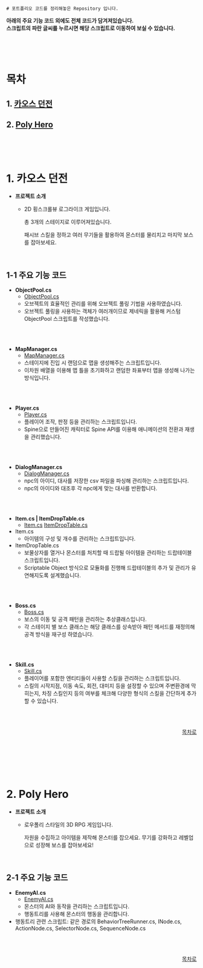     # 포트폴리오 코드를 정리해놓은 Repository 입니다.

**아래의 주요 기능 코드 외에도 전체 코드가 담겨져있습니다.**
**<br>스크립트의 파란 글씨를 누르시면 해당 스크립트로 이동하여 보실 수 있습니다.**

<br><br><br>

# 목차

## 1. [카오스 던전](#1-카오스-던전-1)

## 2. [Poly Hero](#2-Poly-Hero-1)

<br><br><br>

# 1. 카오스 던전

- **프로젝트 소개**
  - 2D 횡스크롤뷰 로그라이크 게임입니다.
    
    총 3개의 스테이지로 이루어져있습니다.
  
    패시브 스킬을 정하고 여러 무기들을 활용하여 몬스터를 물리치고 마지막 보스를 잡아보세요.

<br>

## 1-1 주요 기능 코드

- **ObjectPool.cs**
  - [ObjectPool.cs](https://github.com/hyunsup98/Project-Code/blob/main/Chaos%20Dungeon/Chaos%20Dungeon%20Scripts/Utll/ObjectPool.cs)
  - 오브젝트의 효율적인 관리를 위해 오브젝트 풀링 기법을 사용하였습니다.
  - 오브젝트 풀링을 사용하는 객체가 여러개이므로 제네릭을 활용해 커스텀 ObjectPool 스크립트를 작성했습니다.

<br><br>

- **MapManager.cs**
  - [MapManager.cs](https://github.com/hyunsup98/Project-Code/blob/main/Chaos%20Dungeon/Chaos%20Dungeon%20Scripts/Map/MapManager.cs)
  - 스테이지에 진입 시 랜덤으로 맵을 생성해주는 스크립트입니다.
  - 이차원 배열을 이용해 맵 틀을 초기화하고 랜덤한 좌표부터 맵을 생성해 나가는 방식입니다.


<br><br>

- **Player.cs**
  - [Player.cs](https://github.com/hyunsup98/Project-Code/blob/main/Chaos%20Dungeon/Chaos%20Dungeon%20Scripts/Entity/Player/Player.cs)
  - 플레이어 조작, 판정 등을 관리하는 스크립트입니다.
  - Spine으로 만들어진 캐릭터로 Spine API를 이용해 애니메이션의 전환과 재생을 관리했습니다. 


<br><br>

- **DialogManager.cs**
  - [DialogManager.cs](https://github.com/hyunsup98/Project-Code/blob/main/Chaos%20Dungeon/Chaos%20Dungeon%20Scripts/System/DialogManager.cs)
  - npc의 아이디, 대사를 저장한 csv 파일을 파싱해 관리하는 스크립트입니다.
  - npc의 아이디와 대조후 각 npc에게 맞는 대사를 반환합니다.


<br><br>

- **Item.cs | ItemDropTable.cs**
  - [Item.cs](https://github.com/hyunsup98/Project-Code/blob/main/Chaos%20Dungeon/Chaos%20Dungeon%20Scripts/Item/Item.cs)   [ItemDropTable.cs](https://github.com/hyunsup98/Project-Code/blob/main/Chaos%20Dungeon/Chaos%20Dungeon%20Scripts/Item/ItemDropTable.cs)
- Item.cs
  - 아이템의 구성 및 개수를 관리하는 스크립트입니다.
- ItemDropTable.cs
  - 보물상자를 열거나 몬스터를 처치할 때 드랍될 아이템을 관리하는 드랍테이블 스크립트입니다.
  - Scriptable Object 방식으로 모듈화를 진행해 드랍테이블의 추가 및 관리가 유연해지도록 설계했습니다.


<br><br>

- **Boss.cs**
  - [Boss.cs](https://github.com/hyunsup98/Project-Code/blob/main/Chaos%20Dungeon/Chaos%20Dungeon%20Scripts/Entity/Boss/Boss.cs)
  - 보스의 이동 및 공격 패턴을 관리하는 추상클래스입니다.
  - 각 스테이지 별 보스 클래스는 해당 클래스를 상속받아 패턴 메서드를 재정의해 공격 방식을 재구성 하였습니다.


<br><br>

- **Skill.cs**
  - [Skill.cs](https://github.com/hyunsup98/Project-Code/blob/main/Chaos%20Dungeon/Chaos%20Dungeon%20Scripts/Object/Skill/Skill.cs)
  - 플레이어를 포함한 엔티티들이 사용할 스킬을 관리하는 스크립트입니다.
  - 스킬의 시작지점, 이동 속도, 회전, 대미지 등을 설정할 수 있으며 주변환경에 막히는지, 차징 스킬인지 등의 여부를 체크해 다양한 형식의 스킬을 간단하게 추가할 수 있습니다.


<br><br>

<div align="right">
  
[목차로](#목차)

</div>

<br><br><br><br><br>

# 2. Poly Hero

- **프로젝트 소개**
  - 로우폴리 스타일의 3D RPG 게임입니다.

    자원을 수집하고 아이템을 제작해 몬스터를 잡으세요. 무기를 강화하고 레벨업으로 성장해 보스를 잡아보세요!
    
<br>

## 2-1 주요 기능 코드

- **EnemyAI.cs**
  - [EnemyAI.cs](https://github.com/hyunsup98/Project-Code/blob/main/Poly%20Hero/Poly%20Hero%20Scripts/System/Pattern/Behavior%20Tree/EnemyAI.cs)
  - 몬스터의 AI와 동작을 관리하는 스크립트입니다.
  - 행동트리를 사용해 몬스터의 행동을 관리합니다.
- 행동트리 관련 스크립트: 같은 경로의 BehaviorTreeRunner.cs, INode.cs, ActionNode.cs, SelectorNode.cs, SequenceNode.cs

<br><br>

<div align="right">
  
[목차로](#목차)

</div>


























